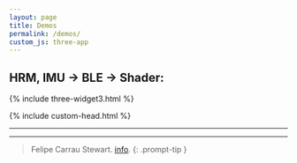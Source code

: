 ```yaml
---
layout: page
title: Demos
permalink: /demos/
custom_js: three-app
---
```


## HRM, IMU -> BLE -> Shader:

{% include three-widget3.html %}

{% include custom-head.html %}






---

---



> Felipe Carrau Stewart. [info](https://fcarraustewart.github.io/about).
{: .prompt-tip }

